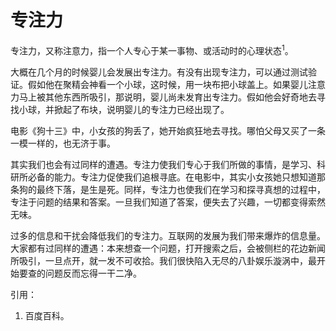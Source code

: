 # 专注力

专注力，又称注意力，指一个人专心于某一事物、或活动时的心理状态<sup>1</sup>。

大概在几个月的时候婴儿会发展出专注力。有没有出现专注力，可以通过测试验证。假如他在聚精会神看一个小球，这时候，用一块布把小球盖上。如果婴儿注意力马上被其他东西所吸引，那说明，婴儿尚未发育出专注力。假如他会好奇地去寻找小球，并掀起了布块，说明婴儿的专注力已经出现了。

电影《狗十三》中，小女孩的狗丢了，她开始疯狂地去寻找。哪怕父母又买了一条一模一样的，也无济于事。

其实我们也会有过同样的遭遇。专注力使我们专心于我们所做的事情，是学习、科研所必备的能力。专注力促使我们追根寻底。在电影中，其实小女孩她只想知道那条狗的最终下落，是生是死。同样，专注力也使我们在学习和探寻真想的过程中，专注于问题的结果和答案。一旦我们知道了答案，便失去了兴趣，一切都变得索然无味。

过多的信息和干扰会降低我们的专注力。互联网的发展为我们带来爆炸的信息量。大家都有过同样的遭遇：本来想查一个问题，打开搜索之后，会被侧栏的花边新闻所吸引，一旦点开，就一发不可收拾。我们很快陷入无尽的八卦娱乐漩涡中，最开始要查的问题反而忘得一干二净。

引用：

1. 百度百科。
